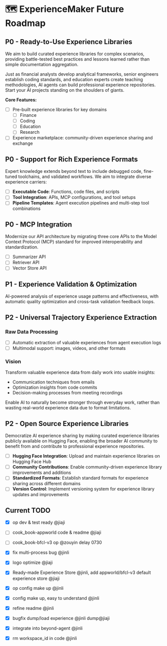 # 🗺️ ExperienceMaker Future Roadmap

## P0 - Ready-to-Use Experience Libraries

We aim to build curated experience libraries for complex scenarios, providing battle-tested best practices and lessons learned rather than simple documentation aggregation.

Just as financial analysts develop analytical frameworks, senior engineers establish coding standards, and education experts create teaching methodologies, AI agents can build professional experience repositories. Start your AI projects standing on the shoulders of giants.

**Core Features:**

- [ ] Pre-built experience libraries for key domains
    - [ ] Finance
    - [ ] Coding
    - [ ] Education
    - [ ] Research
- [ ] Experience marketplace: community-driven experience sharing and exchange

## P0 - Support for Rich Experience Formats

Expert knowledge extends beyond text to include debugged code, fine-tuned toolchains, and validated workflows. We aim to integrate diverse experience carriers:

- [ ] **Executable Code**: Functions, code files, and scripts
- [ ] **Tool Integration**: APIs, MCP configurations, and tool setups
- [ ] **Pipeline Templates**: Agent execution pipelines and multi-step tool combinations

## P0 - MCP Integration

Modernize our API architecture by migrating three core APIs to the Model Context Protocol (MCP) standard for improved interoperability and standardization.

- [ ] Summarizer API
- [ ] Retriever API
- [ ] Vector Store API

## P1 - Experience Validation & Optimization

AI-powered analysis of experience usage patterns and effectiveness, with automatic quality optimization and cross-task validation feedback loops.

## P2 - Universal Trajectory Experience Extraction

### Raw Data Processing
- [ ] Automatic extraction of valuable experiences from agent execution logs
- [ ] Multimodal support: images, videos, and other formats

### Vision
Transform valuable experience data from daily work into usable insights:
- Communication techniques from emails
- Optimization insights from code commits
- Decision-making processes from meeting recordings

Enable AI to naturally become stronger through everyday work, rather than wasting real-world experience data due to format limitations.

## P2 - Open Source Experience Libraries

Democratize AI experience sharing by making curated experience libraries publicly available on Hugging Face, enabling the broader AI community to benefit from and contribute to professional experience repositories.

- [ ] **Hugging Face Integration**: Upload and maintain experience libraries on Hugging Face Hub
- [ ] **Community Contributions**: Enable community-driven experience library improvements and additions
- [ ] **Standardized Formats**: Establish standard formats for experience sharing across different domains
- [ ] **Version Control**: Implement versioning system for experience library updates and improvements

## Current TODO

- [x] op dev & test ready @jiaji
- [ ] cook_book-appworld code & readme @jiaji
- [ ] cook_book-bfcl-v3 op @zouyin delay 0730
- [x] fix multi-process bug @jinli
- [x] logo optimize @jiaji
- [x] Ready-made Experience Store @jinli, add appworld/bfcl-v3 default experience store @jiaji
- [x] op config make up @jinli
- [x] config make up, easy to understand @jinli
- [x] refine readme @jinli
- [x] bugfix dump/load experience @jinli dump@jiaji

- [x] integrate into beyond-agent @jinli
- [x] rm workspace_id in code @jinli
